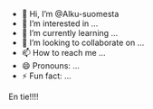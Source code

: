 - 👋 Hi, I’m @Alku-suomesta
- 👀 I’m interested in ...
- 🌱 I’m currently learning ...
- 💞️ I’m looking to collaborate on ...
- 📫 How to reach me ...
- 😄 Pronouns: ...
- ⚡ Fun fact: ...

<!---
Alku-suomesta/Alku-suomesta is a ✨ special ✨ repository because its `README.md` (this file) appears on your GitHub profile.
You can click the Preview link to take a look at your changes.
--->


En tie!!!!
